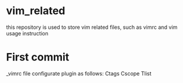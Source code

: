 # vim_related
this repository is used to store vim related files, such as vimrc and vim usage instruction
# First commit
_vimrc file configurate plugin as follows:
Ctags
Cscope
Tlist
